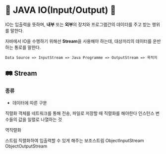 # 🔌 JAVA IO(Input/Output) 🔌
IO는 입출력을 뜻하며, <b>내부</b> 또는 <b>외부</b>의 장치와 프로그램간의 데이터를 주고 받는 행위를 말한다.

자바에서 IO을 수행하기 위해선 <b>Stream</b>을 사용해야 하는데, 대상끼리의 데이터를 운반하는 통로를 말한다.
```
Data Source => InputStream => Java Programme => OutputStream => 목적지
```

## 🛤 Stream
### 종류
- 데이터에 따른 구분


직렬화
객체를 네트워크를 통해 전송, 파일로 저장할 때 직렬화를 해야한다
인스턴스 변수들의 값을 일렬로 나열하는 것

역직렬화


스트림
직렬화하여 입출력할 수 있게 해주는 보조스트림
ObjectInputStream
ObjectOutputStream
